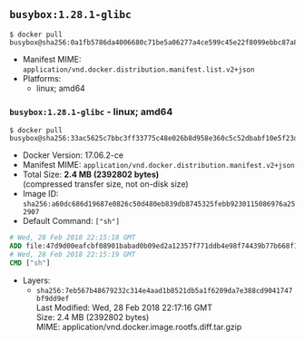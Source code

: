 ## `busybox:1.28.1-glibc`

```console
$ docker pull busybox@sha256:0a1fb5786da4006680c71be5a06277a4ce599c45e22f8099ebbc87a808ea5241
```

-	Manifest MIME: `application/vnd.docker.distribution.manifest.list.v2+json`
-	Platforms:
	-	linux; amd64

### `busybox:1.28.1-glibc` - linux; amd64

```console
$ docker pull busybox@sha256:33ac5625c7bbc3ff33775c48e026b8d958e360c5c52dbabf10e5f23df5bb56f4
```

-	Docker Version: 17.06.2-ce
-	Manifest MIME: `application/vnd.docker.distribution.manifest.v2+json`
-	Total Size: **2.4 MB (2392802 bytes)**  
	(compressed transfer size, not on-disk size)
-	Image ID: `sha256:a60dc686d19687e0826c50d480eb839db8745325febb9230115086976a252907`
-	Default Command: `["sh"]`

```dockerfile
# Wed, 28 Feb 2018 22:15:18 GMT
ADD file:47d9d00eafcbf08901babad0b09ed2a12357f771ddb4e98f74439b77b668f13c in / 
# Wed, 28 Feb 2018 22:15:19 GMT
CMD ["sh"]
```

-	Layers:
	-	`sha256:7eb567b48679232c314e4aad1b8521db5a1f6209da7e388cd9041747bf9dd9ef`  
		Last Modified: Wed, 28 Feb 2018 22:17:16 GMT  
		Size: 2.4 MB (2392802 bytes)  
		MIME: application/vnd.docker.image.rootfs.diff.tar.gzip

